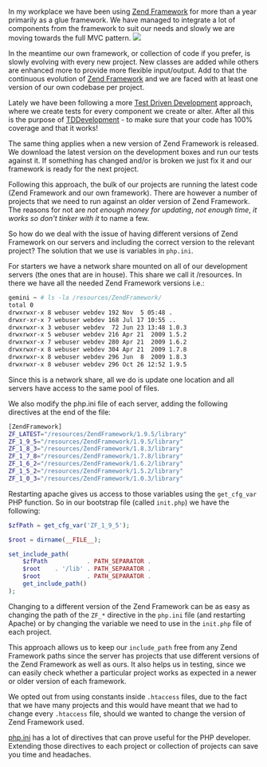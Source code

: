 In my workplace we have been using [Zend Framework](http://framework.zend.com/) for more than a year primarily as a glue framework. We have managed to integrate a lot of components from the framework to suit our needs and slowly we are moving towards the full MVC pattern.
<img class="post-image" src="{{ cdnUrl }}/files/php.png" />

In the meantime our own framework, or collection of code if you prefer, is slowly evolving with every new project. New classes are added while others are enhanced more to provide more flexible input/output. Add to that the continuous evolution of [Zend Framework](http://framework.zend.com/) and we are faced with at least one version of our own codebase per project.

Lately we have been following a more [Test Driven Development](/post/test-driven-development) approach, where we create tests for every component we create or alter. After all this is the purpose of [TDDevelopment](/post/test-driven-development) - to make sure that your code has 100% coverage and that it works!

The same thing applies when a new version of Zend Framework is released. We download the latest version on the development boxes and run our tests against it. If something has changed and/or is broken we just fix it and our framework is ready for the next project.

Following this approach, the bulk of our projects are running the latest code (Zend Framework and our own framework). There are however a number of projects that we need to run against an older version of Zend Framework. The reasons for not are *not enough money for updating*, *not enough time*, *it works so don't tinker with it* to name a few.

So how do we deal with the issue of having different versions of Zend Framework on our servers and including the correct version to the relevant project? The solution that we use is variables in `php.ini`.

For starters we have a network share mounted on all of our development servers (the ones that are in house). This share we call it /resources. In there we have all the needed Zend Framework versions i.e.:

```sh
gemini ~ # ls -la /resources/ZendFramework/
total 0
drwxrwxr-x 8 webuser webdev 192 Nov  5 05:48 .
drwxr-xr-x 7 webuser webdev 168 Jul 17 10:55 ..
drwxrwxr-x 3 webuser webdev  72 Jun 23 13:48 1.0.3
drwxrwxr-x 5 webuser webdev 216 Apr 21  2009 1.5.2
drwxrwxr-x 7 webuser webdev 280 Apr 21  2009 1.6.2
drwxrwxr-x 8 webuser webdev 304 Apr 21  2009 1.7.8
drwxrwxr-x 8 webuser webdev 296 Jun  8  2009 1.8.3
drwxrwxr-x 8 webuser webdev 296 Oct 26 12:52 1.9.5
```

Since this is a network share, all we do is update one location and all servers have access to the same pool of files.

We also modify the php.ini file of each server, adding the following directives at the end of the file:

```sh
[ZendFramework]
ZF_LATEST="/resources/ZendFramework/1.9.5/library"
ZF_1_9_5="/resources/ZendFramework/1.9.5/library"
ZF_1_8_3="/resources/ZendFramework/1.8.3/library"
ZF_1_7_8="/resources/ZendFramework/1.7.8/library"
ZF_1_6_2="/resources/ZendFramework/1.6.2/library"
ZF_1_5_2="/resources/ZendFramework/1.5.2/library"
ZF_1_0_3="/resources/ZendFramework/1.0.3/library"
```

Restarting apache gives us access to those variables using the `get_cfg_var` PHP function. So in our bootstrap file (called `init.php`) we have the following:

```php
$zfPath = get_cfg_var('ZF_1_9_5');

$root = dirname(__FILE__);

set_include_path(
    $zfPath           . PATH_SEPARATOR .
    $root    . '/lib' . PATH_SEPARATOR .
    $root             . PATH_SEPARATOR .
    get_include_path()
);
```

Changing to a different version of the Zend Framework can be as easy as changing the path of the `ZF_*` directive in the `php.ini` file (and restarting Apache) or by changing the variable we need to use in the `init.php` file of each project.

This approach allows us to keep our `include_path` free from any Zend Framework paths since the server has projects that use different versions of the Zend Framework as well as ours. It also helps us in testing, since we can easily check whether a particular project works as expected in a newer or older version of each framework.

We opted out from using constants inside `.htaccess` files, due to the fact that we have many projects and this would have meant that we had to change every `.htaccess` file, should we wanted to change the version of Zend Framework used.

[php.ini](http://php.net/manual/en/ini.core.php) has a lot of directives that can prove useful for the PHP developer. Extending those directives to each project or collection of projects can save you time and headaches.
